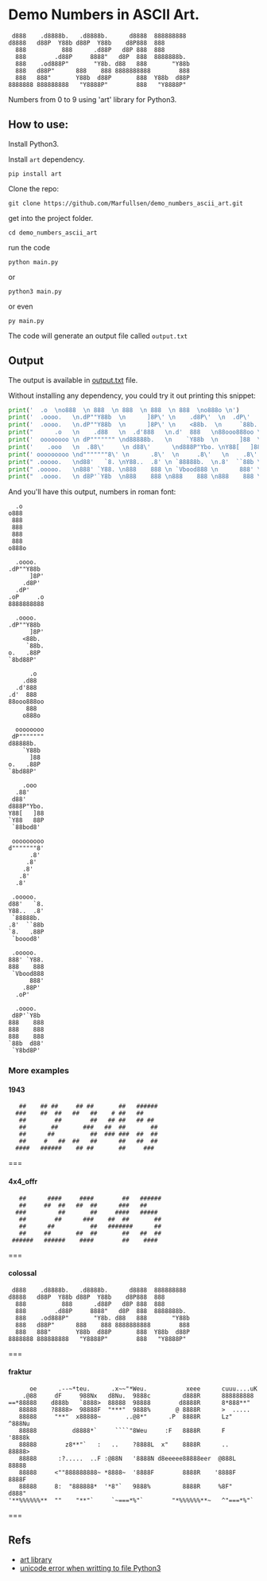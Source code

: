 # Demo Numbers in ASCII Art.

```
 d888    .d8888b.   .d8888b.      d8888  888888888 
d8888   d88P  Y88b d88P  Y88b    d8P888  888       
  888          888      .d88P   d8P 888  888       
  888        .d88P     8888"   d8P  888  8888888b. 
  888    .od888P"       "Y8b. d88   888       "Y88b
  888   d88P"      888    888 8888888888        888
  888   888"       Y88b  d88P       888  Y88b  d88P
8888888 888888888   "Y8888P"        888   "Y8888P" 
```

Numbers from 0 to 9 using 'art' library for Python3.

## How to use:

Install Python3.

Install `art` dependency.

```
pip install art
```

Clone the repo:

```
git clone https://github.com/Marfullsen/demo_numbers_ascii_art.git
```

get into the project folder.

```
cd demo_numbers_ascii_art
```

run the code

```
python main.py
```

or 

```
python3 main.py
```

or even 

```
py main.py
```

The code will generate an output file called `output.txt`

## Output

The output is available in [output.txt](./output.txt) file.

Without installing any dependency, you could try it out printing this snippet:

```python
print('  .o  \no888  \n 888  \n 888  \n 888  \n 888  \no888o \n')
print('  .oooo.   \n.dP""Y88b  \n      ]8P\' \n    .d8P\'  \n  .dP\'     \n.oP     .o \n8888888888 \n')
print('  .oooo.   \n.dP""Y88b  \n      ]8P\' \n    <88b.  \n     `88b. \no.   .88P  \n`8bd88P\'   \n')
print("      .o   \n    .d88   \n  .d'888   \n.d'  888   \n88ooo888oo \n     888   \n    o888o  \n")
print('  oooooooo \n dP""""""" \nd88888b.   \n    `Y88b  \n      ]88  \no.   .88P  \n`8bd88P\'   \n')
print('    .ooo   \n  .88\'     \n d88\'      \nd888P"Ybo. \nY88[   ]88 \n`Y88   88P \n `88bod8\'  \n')
print(' ooooooooo \nd"""""""8\' \n      .8\'  \n     .8\'   \n    .8\'    \n   .8\'     \n  .8\'      \n')
print(" .ooooo.   \nd88'   `8. \nY88..  .8' \n `88888b.  \n.8'  ``88b \n`8.   .88P \n `boood8'  \n")
print(" .ooooo.   \n888' `Y88. \n888    888 \n `Vbood888 \n      888' \n    .88P'  \n  .oP'     \n")
print("  .oooo.   \n d8P'`Y8b  \n888    888 \n888    888 \n888    888 \n`88b  d88' \n `Y8bd8P'  \n")
```

And you'll have this output, numbers in roman font:

```
  .o  
o888  
 888  
 888  
 888  
 888  
o888o 

  .oooo.   
.dP""Y88b  
      ]8P' 
    .d8P'  
  .dP'     
.oP     .o 
8888888888 

  .oooo.   
.dP""Y88b  
      ]8P' 
    <88b.  
     `88b. 
o.   .88P  
`8bd88P'   

      .o   
    .d88   
  .d'888   
.d'  888   
88ooo888oo 
     888   
    o888o  

  oooooooo 
 dP""""""" 
d88888b.   
    `Y88b  
      ]88  
o.   .88P  
`8bd88P'   

    .ooo   
  .88'     
 d88'      
d888P"Ybo. 
Y88[   ]88 
`Y88   88P 
 `88bod8'  

 ooooooooo 
d"""""""8' 
      .8'  
     .8'   
    .8'    
   .8'     
  .8'      

 .ooooo.   
d88'   `8. 
Y88..  .8' 
 `88888b.  
.8'  ``88b 
`8.   .88P 
 `boood8'  

 .ooooo.   
888' `Y88. 
888    888 
 `Vbood888 
      888' 
    .88P'  
  .oP'     

  .oooo.   
 d8P'`Y8b  
888    888 
888    888 
888    888 
`88b  d88' 
 `Y8bd8P'
```

### More examples


#### 1943

```
   ##    ## ##     ## ##       ##   ###### 
  ###    ##  ##   ##   ##    # ##   ##     
   ##        ##        ##   ## ##   ## ##  
   ##       ##       ###   ##  ##       ## 
   ##      ##          ##  ### ###  ##  ## 
   ##     #   ##  ##   ##      ##   ##  ## 
  ####   ######    ## ##       ##     ###  
```

===

#### 4x4_offr

```
   ##      ####     ####        ##   ###### 
   ##     ##  ##   ##  ##      ###   ##     
  ###         ##       ##     ####   #####  
   ##        ##      ###    ##  ##       ## 
   ##      ##          ##   #######      ## 
   ##     ##       ##  ##       ##   ##  ## 
 ######   ######    ####        ##    ####  
```

===

#### colossal

```
 d888    .d8888b.   .d8888b.      d8888  888888888 
d8888   d88P  Y88b d88P  Y88b    d8P888  888       
  888          888      .d88P   d8P 888  888       
  888        .d88P     8888"   d8P  888  8888888b. 
  888    .od888P"       "Y8b. d88   888       "Y88b
  888   d88P"      888    888 8888888888        888
  888   888"       Y88b  d88P       888  Y88b  d88P
8888888 888888888   "Y8888P"        888   "Y8888P" 
```

===

#### fraktur

```
      oe      .--~*teu.      .x~~"*Weu.           xeee      cuuu....uK   
    .@88     dF     988Nx   d8Nu.  9888c         d888R      888888888    
==*88888    d888b   `8888>  88888  98888        d8888R      8*888**"     
   88888    ?8888>  98888F  "***"  9888%       @ 8888R      >  .....     
   88888     "**"  x88888~       ..@8*"      .P  8888R      Lz"  ^888Nu  
   88888          d8888*`     ````"8Weu     :F   8888R      F     '8888k 
   88888        z8**"`   :   ..    ?8888L  x"    8888R      ..     88888>
   88888      :?.....  ..F :@88N   '8888N d8eeeee88888eer  @888L   88888 
   88888     <""888888888~ *8888~  '8888F        8888R    '8888F   8888F 
   88888     8:  "888888*  '*8"`   9888%         8888R     %8F"   d888"  
'**%%%%%%**  ""    "**"`     `~===*%"`        "*%%%%%%**~   ^"===*%"`    
```

===

## Refs

- [art library](https://pypi.org/project/art/)
- [unicode error when writting to file Python3](https://stackoverflow.com/questions/27092833/unicodeencodeerror-charmap-codec-cant-encode-characters)